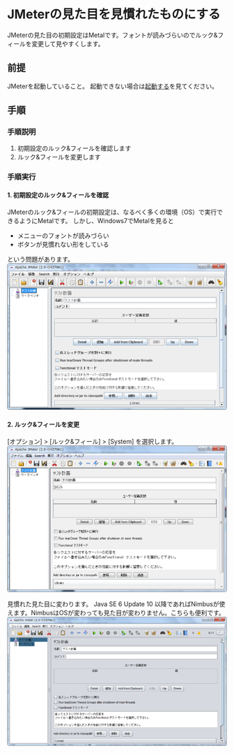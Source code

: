 # JMeterの見た目を見慣れたものにする

JMeterの見た目の初期設定はMetalです。フォントが読みづらいのでルック&フィールを変更して見やすくします。

## 前提
JMeterを起動していること。
起動できない場合は[起動する](1.start.md "起動する")を見てください。

## 手順
### 手順説明

1. 初期設定のルック&フィールを確認します
2. ルック&フィールを変更します

### 手順実行
#### 1. 初期設定のルック&フィールを確認
JMeterのルック&フィールの初期設定は、なるべく多くの環境（OS）で実行できるようにMetalです。
しかし、Windows7でMetalを見ると

+ メニューのフォントが読みづらい
+ ボタンが見慣れない形をしている

という問題があります。
![Metalのスクリーンショット](images/chapter-4-1.png)

#### 2. ルック&フィールを変更
[オプション] > [ルック&フィール] > [System] を選択します。
![Systemのスクリーンショット](images/chapter-4-2.png)

見慣れた見た目に変わります。
Java SE 6 Update 10 以降であればNimbusが使えます。NimbusはOSが変わっても見た目が変わりません。こちらも便利です。
![Nimbusのスクリーンショット](images/chapter-4-3.png)
